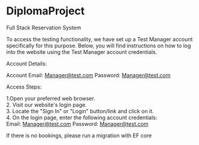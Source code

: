 # DiplomaProject
Full Stack Reservation System

To access the testing functionality, we have set up a Test Manager account specifically for this purpose. Below, you will find instructions on how to log into the website using the Test Manager account credentials.

Account Details:

Account Email: Manager@test.com
Password: Manager@test.com


Access Steps:

1.Open your preferred web browser.<br>
2. Visit our website's login page.<br>
3. Locate the "Sign In" or "Login" button/link and click on it. <br>
4. On the login page, enter the following account credentials:<br>
Email: Manager@test.com
Password: Manager@test.com


If there is no bookings, please run a migration with EF core
